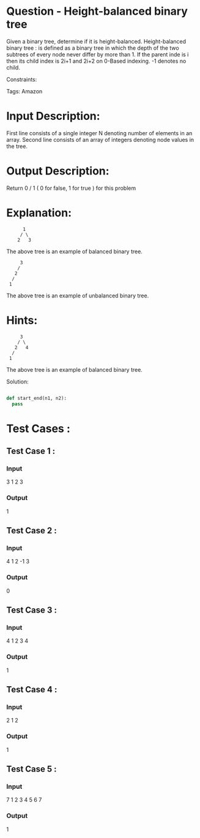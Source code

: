 # Question - Height-balanced binary tree
Given a binary tree, determine if it is height-balanced.
Height-balanced binary tree : is defined as a binary tree in which the depth of the two subtrees of every node never differ by more than 1.
If the parent inde is i then its child index is 2i+1 and 2i+2 on 0-Based indexing. -1 denotes no child.

Constraints:

Tags:
Amazon

# Input Description:
First line consists of a single integer N denoting number of elements in an array.
Second line consists of an array of integers denoting node values in the tree.

# Output Description:
Return 0 / 1 ( 0 for false, 1 for true ) for this problem

# Explanation:
          1
         / \
        2   3
The above tree is an example of balanced binary tree.

         3
        /
       2
      /
     1
The above tree is an example of unbalanced binary tree.

# Hints:
         3
        / \
       2   4
      /
     1
The above tree is an example of balanced binary tree.

Solution:

```python

def start_end(n1, n2):
  pass

```

# Test Cases :
## Test Case 1 :
### Input
3
1 2 3
### Output
1


## Test Case 2 :
### Input
4
1 2 -1 3
### Output
0


## Test Case 3 :
### Input
4
1 2 3 4
### Output
1

## Test Case 4 :
### Input
2
1 2
### Output
1


## Test Case 5 :
### Input
7
1 2 3 4 5 6 7
### Output
1
